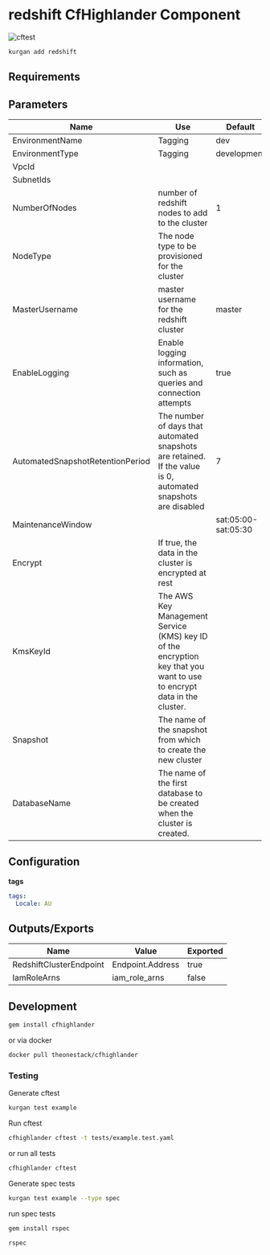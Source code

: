 # redshift CfHighlander Component

![cftest](https://github.com/theonestack/hl-component-redshift/actions/workflows/rspec.yaml/badge.svg)

<!--- add component description --->

```bash
kurgan add redshift
```

## Requirements

## Parameters

| Name | Use | Default | Global | Type | Allowed Values |
| ---- | --- | ------- | ------ | ---- | -------------- |
| EnvironmentName | Tagging | dev | true | String | 
| EnvironmentType | Tagging | development | true | String | ['development','production']
| VpcId | | | false | AWS::EC2::VPC::Id |
| SubnetIds | | | false | CommaDelimitedList |
| NumberOfNodes | number of redshift nodes to add to the cluster | 1 | false | Int |
| NodeType | The node type to be provisioned for the cluster | | false | String |
| MasterUsername | master username for the redshift cluster | master | | |
| EnableLogging | Enable logging information, such as queries and connection attempts | true | false | Boolean | ['true', 'false']
| AutomatedSnapshotRetentionPeriod | The number of days that automated snapshots are retained. If the value is 0, automated snapshots are disabled | 7 | false | Int | 0 to 35
| MaintenanceWindow | | sat:05:00-sat:05:30 | false | String |
| Encrypt | If true, the data in the cluster is encrypted at rest | | false | String | ['true', 'false']
| KmsKeyId | The AWS Key Management Service (KMS) key ID of the encryption key that you want to use to encrypt data in the cluster. | | | |
| Snapshot | The name of the snapshot from which to create the new cluster | | false | String |
| DatabaseName | The name of the first database to be created when the cluster is created. | | false | String |

## Configuration

**tags**

```yaml
tags:
  Locale: AU
```

## Outputs/Exports

| Name | Value | Exported |
| ---- | ----- | -------- |
| RedshiftClusterEndpoint | Endpoint.Address | true
| IamRoleArns | iam_role_arns | false

## Development

```bash
gem install cfhighlander
```

or via docker

```bash
docker pull theonestack/cfhighlander
```

### Testing

Generate cftest

```bash
kurgan test example
```

Run cftest

```bash
cfhighlander cftest -t tests/example.test.yaml
```

or run all tests

```bash
cfhighlander cftest
```

Generate spec tests

```bash
kurgan test example --type spec
```

run spec tests

```bash
gem install rspec
```

```bash
rspec
```